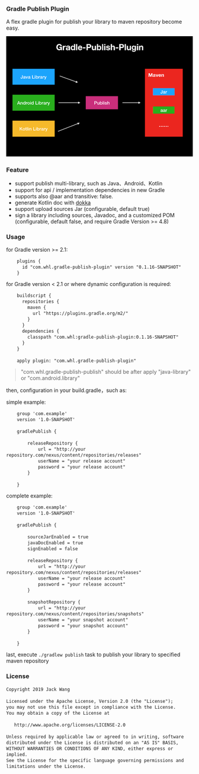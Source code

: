 ### Gradle Publish Plugin

A flex gradle plugin for publish your library to maven repository become easy.

![gradle-publish-plugin.png](assets/gradle-publish-plugin.png)

### Feature
- support publish multi-library, such as Java、Android、Kotlin
- support for api / implementation dependencies in new Gradle
- supports also @aar and transitive: false.
- generate Kotlin doc with [dokka](https://github.com/Kotlin/dokka)
- support upload sources Jar (configurable, default true)
- sign a library including sources, Javadoc, and a customized POM (configurable, default false, and require Gradle Version >= 4.8)

### Usage

for Gradle version >= 2.1:

        plugins {
          id "com.whl.gradle-publish-plugin" version "0.1.16-SNAPSHOT"
        }


for Gradle version < 2.1 or where dynamic configuration is required:

        buildscript {
          repositories {
            maven {
              url "https://plugins.gradle.org/m2/"
            }
          }
          dependencies {
            classpath "com.whl:gradle-publish-plugin:0.1.16-SNAPSHOT"
          }
        }

        apply plugin: "com.whl.gradle-publish-plugin"

> "com.whl.gradle-publish-publish" should be after apply "java-library" or "com.android.library"

then, configuration in your build.gradle，such as:

simple example:

        group 'com.example'
        version '1.0-SNAPSHOT'

        gradlePublish {

            releaseRepository {
                url = "http://your repository.com/nexus/content/repositories/releases"
                userName = "your release account"
                password = "your release account"
            }

        }

complete example:

        group 'com.example'
        version '1.0-SNAPSHOT'

        gradlePublish {

            sourceJarEnabled = true
            javaDocEnabled = true
            signEnabled = false

            releaseRepository {
                url = "http://your repository.com/nexus/content/repositories/releases"
                userName = "your release account"
                password = "your release account"
            }

            snapshotRepository {
                url = "http://your repository.com/nexus/content/repositories/snapshots"
                userName = "your snapshot account"
                password = "your snapshot account"
            }

        }


last, execute `./gradlew publish` task to publish your library to specified maven repository



### License
```
Copyright 2019 Jack Wang

Licensed under the Apache License, Version 2.0 (the "License");
you may not use this file except in compliance with the License.
You may obtain a copy of the License at

   http://www.apache.org/licenses/LICENSE-2.0

Unless required by applicable law or agreed to in writing, software
distributed under the License is distributed on an "AS IS" BASIS,
WITHOUT WARRANTIES OR CONDITIONS OF ANY KIND, either express or implied.
See the License for the specific language governing permissions and
limitations under the License.
```